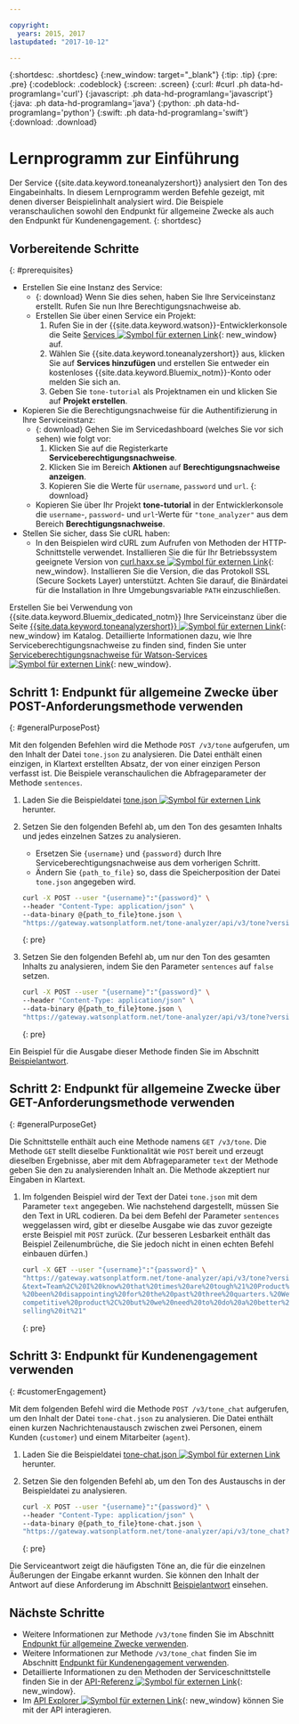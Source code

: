 ```yaml
---

copyright:
  years: 2015, 2017
lastupdated: "2017-10-12"

---
```


{:shortdesc: .shortdesc}
{:new_window: target="_blank"}
{:tip: .tip}
{:pre: .pre}
{:codeblock: .codeblock}
{:screen: .screen}
{:curl: #curl .ph data-hd-programlang='curl'}
{:javascript: .ph data-hd-programlang='javascript'}
{:java: .ph data-hd-programlang='java'}
{:python: .ph data-hd-programlang='python'}
{:swift: .ph data-hd-programlang='swift'}
{:download: .download}

# Lernprogramm zur Einführung

Der Service {{site.data.keyword.toneanalyzershort}} analysiert den Ton des Eingabeinhalts. In diesem Lernprogramm werden Befehle gezeigt, mit denen diverser Beispielinhalt analysiert wird. Die Beispiele veranschaulichen sowohl den Endpunkt für allgemeine Zwecke als auch den Endpunkt für Kundenengagement.
{: shortdesc}

## Vorbereitende Schritte
{: #prerequisites}

- Erstellen Sie eine Instanz des Service:
    - {: download} Wenn Sie dies sehen, haben Sie Ihre Serviceinstanz erstellt. Rufen Sie nun Ihre Berechtigungsnachweise ab.
    - Erstellen Sie über einen Service ein Projekt:
        1.  Rufen Sie in der {{site.data.keyword.watson}}-Entwicklerkonsole die Seite [Services ![Symbol für externen Link](../../icons/launch-glyph.svg "Symbol für externen Link")](https://console.{DomainName}/developer/watson/services){: new_window} auf.
        1.  Wählen Sie {{site.data.keyword.toneanalyzershort}} aus, klicken Sie auf **Services hinzufügen** und erstellen Sie entweder ein kostenloses {{site.data.keyword.Bluemix_notm}}-Konto oder melden Sie sich an.
        1.  Geben Sie `tone-tutorial` als Projektnamen ein und klicken Sie auf **Projekt erstellen**.
- Kopieren Sie die Berechtigungsnachweise für die Authentifizierung in Ihre Serviceinstanz:
    - {: download} Gehen Sie im Servicedashboard (welches Sie vor sich sehen) wie folgt vor:
        1.  Klicken Sie auf die Registerkarte **Serviceberechtigungsnachweise**.
        1.  Klicken Sie im Bereich **Aktionen** auf **Berechtigungsnachweise anzeigen**.
        1.  Kopieren Sie die Werte für `username`, `password` und `url`.
        {: download}
    - Kopieren Sie über Ihr Projekt **tone-tutorial** in der Entwicklerkonsole die `username`-, `password`- und `url`-Werte für `"tone_analyzer"` aus dem Bereich **Berechtigungsnachweise**.
- Stellen Sie sicher, dass Sie cURL haben:
    - In den Beispielen wird cURL zum Aufrufen von Methoden der HTTP-Schnittstelle verwendet. Installieren Sie die für Ihr Betriebssystem geeignete Version von [curl.haxx.se ![Symbol für externen Link](../../icons/launch-glyph.svg "Symbol für externen Link")](https://curl.haxx.se/){: new_window}. Installieren Sie die Version, die das Protokoll SSL (Secure Sockets Layer) unterstützt. Achten Sie darauf, die Binärdatei für die Installation in Ihre Umgebungsvariable `PATH` einzuschließen.

<!-- Remove this text after dedicated instances have the Developer Console: begin -->

Erstellen Sie bei Verwendung von {{site.data.keyword.Bluemix_dedicated_notm}} Ihre Serviceinstanz über die Seite [{{site.data.keyword.toneanalyzershort}} ![Symbol für externen Link](../../icons/launch-glyph.svg "Symbol für externen Link")](https://console.{DomainName}/catalog/services/tone-analyzer/){: new_window} im Katalog. Detaillierte Informationen dazu, wie Ihre Serviceberechtigungsnachweise zu finden sind, finden Sie unter [Serviceberechtigungsnachweise für Watson-Services ![Symbol für externen Link](../../icons/launch-glyph.svg "Symbol für externen Link")](/docs/services/watson/getting-started-credentials.html#getting-credentials-manually){: new_window}.

<!-- Remove this text after dedicated instances have the Developer Console: end -->

## Schritt 1: Endpunkt für allgemeine Zwecke über POST-Anforderungsmethode verwenden
{: #generalPurposePost}

Mit den folgenden Befehlen wird die Methode `POST /v3/tone` aufgerufen, um den Inhalt der Datei `tone.json` zu analysieren. Die Datei enthält einen einzigen, in Klartext erstellten Absatz, der von einer einzigen Person verfasst ist. Die Beispiele veranschaulichen die Abfrageparameter der Methode `sentences`.

1.  Laden Sie die Beispieldatei <a target="_blank" href="https://watson-developer-cloud.github.io/doc-tutorial-downloads/tone-analyzer/tone.json" download="tone.json">tone.json <img src="../../icons/launch-glyph.svg" alt="Symbol für externen Link" title="Symbol für externen Link" class="style-scope doc-content"></a> herunter.
1.  Setzen Sie den folgenden Befehl ab, um den Ton des gesamten Inhalts und jedes einzelnen Satzes zu analysieren.
    -   Ersetzen Sie `{username}` und `{password}` durch Ihre Serviceberechtigungsnachweise aus dem vorherigen Schritt.
    -   Ändern Sie `{path_to_file}` so, dass die Speicherposition der Datei `tone.json` angegeben wird.

    ```bash
    curl -X POST --user "{username}":"{password}" \
    --header "Content-Type: application/json" \
    --data-binary @{path_to_file}tone.json \
    "https://gateway.watsonplatform.net/tone-analyzer/api/v3/tone?version=2017-09-21"
    ```
    {: pre}

1.  Setzen Sie den folgenden Befehl ab, um nur den Ton des gesamten Inhalts zu analysieren, indem Sie den Parameter `sentences` auf `false` setzen.

    ```bash
    curl -X POST --user "{username}":"{password}" \
    --header "Content-Type: application/json" \
    --data-binary @{path_to_file}tone.json \
    "https://gateway.watsonplatform.net/tone-analyzer/api/v3/tone?version=2017-09-21&sentences=false" \
    ```
    {: pre}

Ein Beispiel für die Ausgabe dieser Methode finden Sie im Abschnitt [Beispielantwort](/docs/services/tone-analyzer/using-tone.html#exampleResponse).

## Schritt 2: Endpunkt für allgemeine Zwecke über GET-Anforderungsmethode verwenden
{: #generalPurposeGet}

Die Schnittstelle enthält auch eine Methode namens `GET /v3/tone`. Die Methode `GET` stellt dieselbe Funktionalität wie `POST` bereit und erzeugt dieselben Ergebnisse, aber mit dem Abfrageparameter `text` der Methode geben Sie den zu analysierenden Inhalt an. Die Methode akzeptiert nur Eingaben in Klartext.

1.  Im folgenden Beispiel wird der Text der Datei `tone.json` mit dem Parameter `text` angegeben. Wie nachstehend dargestellt, müssen Sie den Text in URL codieren. Da bei dem Befehl der Parameter `sentences` weggelassen wird, gibt er dieselbe Ausgabe wie das zuvor gezeigte erste Beispiel mit `POST` zurück. (Zur besseren Lesbarkeit enthält das Beispiel Zeilenumbrüche, die Sie jedoch nicht in einen echten Befehl einbauen dürfen.)

    ```bash
    curl -X GET --user "{username}":"{password}" \
    "https://gateway.watsonplatform.net/tone-analyzer/api/v3/tone?version=2017-09-21
    &text=Team%2C%20I%20know%20that%20times%20are%20tough%21%20Product%20sales%20have
    %20been%20disappointing%20for%20the%20past%20three%20quarters.%20We%20have%20a%20
    competitive%20product%2C%20but%20we%20need%20to%20do%20a%20better%20job%20of%20
    selling%20it%21"
    ```
    {: pre}

## Schritt 3: Endpunkt für Kundenengagement verwenden
{: #customerEngagement}

Mit dem folgenden Befehl wird die Methode `POST /v3/tone_chat` aufgerufen, um den Inhalt der Datei `tone-chat.json` zu analysieren. Die Datei enthält einen kurzen Nachrichtenaustausch zwischen zwei Personen, einem Kunden (<code>customer</code>) und einem Mitarbeiter (<code>agent</code>).

1.  Laden Sie die Beispieldatei <a target="_blank" href="https://watson-developer-cloud.github.io/doc-tutorial-downloads/tone-analyzer/tone-chat.json" download="tone-chat.json">tone-chat.json <img src="../../icons/launch-glyph.svg" alt="Symbol für externen Link" title="Symbol für externen Link" class="style-scope doc-content"></a> herunter.
1.  Setzen Sie den folgenden Befehl ab, um den Ton des Austauschs in der Beispieldatei zu analysieren.

    ```bash
    curl -X POST --user "{username}":"{password}" \
    --header "Content-Type: application/json" \
    --data-binary @{path_to_file}tone-chat.json \
    "https://gateway.watsonplatform.net/tone-analyzer/api/v3/tone_chat?version=2017-09-21"
    ```
    {: pre}

Die Serviceantwort zeigt die häufigsten Töne an, die für die einzelnen Äußerungen der Eingabe erkannt wurden. Sie können den Inhalt der Antwort auf diese Anforderung im Abschnitt [Beispielantwort](/docs/services/tone-analyzer/using-tone-chat.html#exampleResponse) einsehen.

## Nächste Schritte

-   Weitere Informationen zur Methode `/v3/tone` finden Sie im Abschnitt [Endpunkt für allgemeine Zwecke verwenden](/docs/services/tone-analyzer/using-tone.html).
-   Weitere Informationen zur Methode `/v3/tone_chat` finden Sie im Abschnitt [Endpunkt für Kundenengagement verwenden](/docs/services/tone-analyzer/using-tone-chat.html).
-   Detaillierte Informationen zu den Methoden der Serviceschnittstelle finden Sie in der [API-Referenz ![Symbol für externen Link](../../icons/launch-glyph.svg "Symbol für externen Link")](https://www.ibm.com/watson/developercloud/tone-analyzer/api/v3/){: new_window}.
-   Im [API Explorer ![Symbol für externen Link](../../icons/launch-glyph.svg "Symbol für externen Link")](https://watson-api-explorer.mybluemix.net/apis/tone-analyzer-v3){: new_window} können Sie mit der API interagieren.
